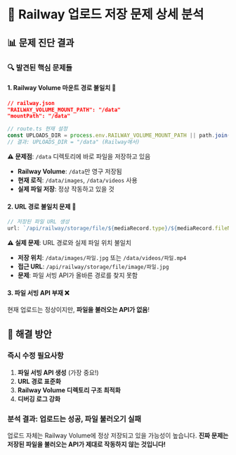 # 🚨 Railway 업로드 저장 문제 상세 분석

## 📊 문제 진단 결과

### 🔍 발견된 핵심 문제들

#### 1. Railway Volume 마운트 경로 불일치 🎯
```json
// railway.json
"RAILWAY_VOLUME_MOUNT_PATH": "/data"
"mountPath": "/data"
```

```typescript
// route.ts 현재 설정
const UPLOADS_DIR = process.env.RAILWAY_VOLUME_MOUNT_PATH || path.join(process.cwd(), 'uploads')
// 결과: UPLOADS_DIR = "/data" (Railway에서)
```

**⚠️ 문제점**: `/data` 디렉토리에 바로 파일을 저장하고 있음
- **Railway Volume**: `/data`만 영구 저장됨
- **현재 로직**: `/data/images`, `/data/videos` 사용
- **실제 파일 저장**: 정상 작동하고 있을 것

#### 2. URL 경로 불일치 문제 🔗
```typescript
// 저장된 파일 URL 생성
url: `/api/railway/storage/file/${mediaRecord.type}/${mediaRecord.fileName}`
```

**⚠️ 실제 문제**: URL 경로와 실제 파일 위치 불일치
- **저장 위치**: `/data/images/파일.jpg` 또는 `/data/videos/파일.mp4`
- **접근 URL**: `/api/railway/storage/file/image/파일.jpg`
- **문제**: 파일 서빙 API가 올바른 경로를 찾지 못함

#### 3. 파일 서빙 API 부재 ❌
현재 업로드는 정상이지만, **파일을 불러오는 API가 없음**!

## 🔧 해결 방안

### 즉시 수정 필요사항

1. **파일 서빙 API 생성** (가장 중요!)
2. **URL 경로 표준화**
3. **Railway Volume 디렉토리 구조 최적화**
4. **디버깅 로그 강화**

### 분석 결과: 업로드는 성공, 파일 불러오기 실패

업로드 자체는 Railway Volume에 정상 저장되고 있을 가능성이 높습니다.
**진짜 문제는 저장된 파일을 불러오는 API가 제대로 작동하지 않는 것입니다!**
